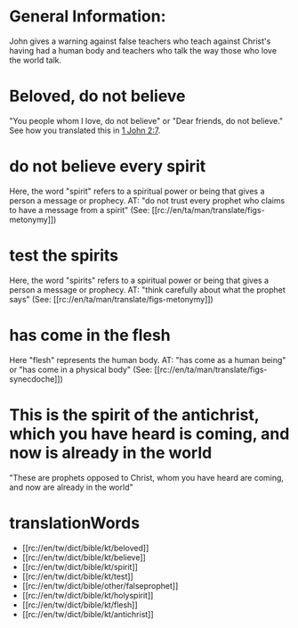 # General Information:

John gives a warning against false teachers who teach against Christ's having had a human body and teachers who talk the way those who love the world talk.

#  Beloved, do not believe

"You people whom I love, do not believe" or "Dear friends, do not believe." See how you translated this in [1 John 2:7](../02/07.md).

# do not believe every spirit

Here, the word "spirit" refers to a spiritual power or being that gives a person a message or prophecy. AT: "do not trust every prophet who claims to have a message from a spirit" (See: [[rc://en/ta/man/translate/figs-metonymy]])

# test the spirits

Here, the word "spirits" refers to a spiritual power or being that gives a person a message or prophecy. AT: "think carefully about what the prophet says" (See: [[rc://en/ta/man/translate/figs-metonymy]])

# has come in the flesh

Here "flesh" represents the human body. AT: "has come as a human being" or "has come in a physical body" (See: [[rc://en/ta/man/translate/figs-synecdoche]])

# This is the spirit of the antichrist, which you have heard is coming, and now is already in the world

"These are prophets opposed to Christ, whom you have heard are coming, and now are already in the world"

# translationWords

* [[rc://en/tw/dict/bible/kt/beloved]]
* [[rc://en/tw/dict/bible/kt/believe]]
* [[rc://en/tw/dict/bible/kt/spirit]]
* [[rc://en/tw/dict/bible/kt/test]]
* [[rc://en/tw/dict/bible/other/falseprophet]]
* [[rc://en/tw/dict/bible/kt/holyspirit]]
* [[rc://en/tw/dict/bible/kt/flesh]]
* [[rc://en/tw/dict/bible/kt/antichrist]]